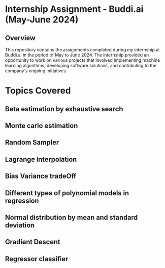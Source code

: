 # Internship Assignment - Buddi.ai (May-June 2024)

## Overview

This repository contains the assignments completed during my internship at Buddi.ai in the period of May to June 2024. The internship provided an opportunity to work on various projects that involved implementing machine learning algorithms, developing software solutions, and contributing to the company's ongoing initiatives.

# Topics Covered

## Beta estimation by exhaustive search 
## Monte carlo estimation 
## Random Sampler
## Lagrange Interpolation 
## Bias Variance tradeOff
## Different types of polynomial models in regression
## Normal distribution by mean and standard deviation 
## Gradient Descent 
## Regressor classifier
